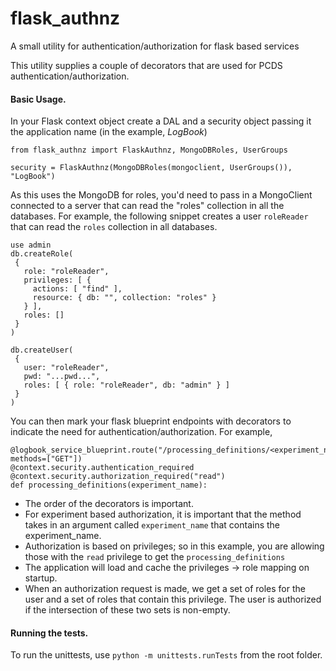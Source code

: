 # flask_authnz
A small utility for authentication/authorization for flask based services

This utility supplies a couple of decorators that are used for PCDS authentication/authorization.

#### Basic Usage.
In your Flask context object create a DAL and a security object passing it the application name (in the example, _LogBook_)  
```
from flask_authnz import FlaskAuthnz, MongoDBRoles, UserGroups

security = FlaskAuthnz(MongoDBRoles(mongoclient, UserGroups()), "LogBook")
```

As this uses the MongoDB for roles, you'd need to pass in a MongoClient connected to a server that can read the "roles" collection in all the databases.
For example, the following snippet creates a user `roleReader` that can read the `roles` collection in all databases.
```
use admin
db.createRole(
 {
   role: "roleReader",
   privileges: [ {
     actions: [ "find" ],
     resource: { db: "", collection: "roles" }
   } ],
   roles: []
 }
)

db.createUser(
 {
   user: "roleReader",
   pwd: "...pwd...",
   roles: [ { role: "roleReader", db: "admin" } ]
 }
)
```


You can then mark your flask blueprint endpoints with decorators to indicate the need for authentication/authorization.
For example, 
```
@logbook_service_blueprint.route("/processing_definitions/<experiment_name>", methods=["GET"])
@context.security.authentication_required
@context.security.authorization_required("read")
def processing_definitions(experiment_name):
```
- The order of the decorators is important.
- For experiment based authorization, it is important that the method takes in an argument called `experiment_name` that contains the experiment\_name.
- Authorization is based on privileges; so in this example, you are allowing those with the `read` privilege to get the `processing_definitions`
- The application will load and cache the privileges -> role mapping on startup.
- When an authorization request is made, we get a set of roles for the user and a set of roles that contain this privilege. The user is authorized if the intersection of these two sets is non-empty.

#### Running the tests.
To run the unittests, use `python -m unittests.runTests` from the root folder.

